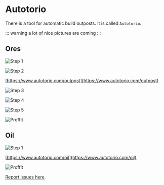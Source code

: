 # Autotorio

There is a tool for automatic build outposts. It is called `Autotorio`.

::: warning
a lot of nice pictures are coming
:::

## Ores

![Step 1](../../images/MiningResources/Autotorio.01.png)

![Step 2](../../images/MiningResources/Autotorio.02.png)

[https://www.autotorio.com/outpost](https://www.autotorio.com/outpost)

![Step 3](../../images/MiningResources/Autotorio.03.png)

![Step 4](../../images/MiningResources/Autotorio.04.png)

![Step 5](../../images/MiningResources/Autotorio.05.png)

![Proffit](../../images/MiningResources/Autotorio.06.png)

## Oil

![Step 1](../../images/MiningResources/Autotorio.07.png)

[https://www.autotorio.com/oil](https://www.autotorio.com/oil)

![Proffit](../../images/MiningResources/Autotorio.08.png)

[Report issues here](https://github.com/demipixel/autotorio).
